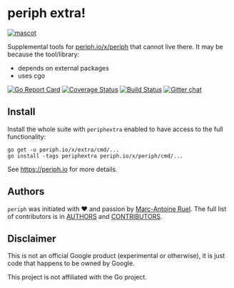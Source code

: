 # periph extra!

[![mascot](https://raw.githubusercontent.com/periph/website/master/site/static/img/periph-mascot-280.png)](https://periph.io/)

Supplemental tools for [periph.io/x/periph](https://periph.io/x/periph) that
cannot live there. It may be because the tool/library:

- depends on external packages
- uses cgo

[![Go Report Card](https://goreportcard.com/badge/periph.io/x/extra)](https://goreportcard.com/report/periph.io/x/extra)
[![Coverage Status](https://codecov.io/gh/periph/extra/graph/badge.svg)](https://codecov.io/gh/periph/extra)
[![Build Status](https://travis-ci.org/periph/extra.svg)](https://travis-ci.org/periph/extra)
[![Gitter chat](https://badges.gitter.im/google/periph.png)](https://gitter.im/periph-io/Lobby)


## Install

Install the whole suite with `periphextra` enabled to have access to the full
functionality:

```
go get -u periph.io/x/extra/cmd/...
go install -tags periphextra periph.io/x/periph/cmd/...
```

See https://periph.io for more details.


## Authors

`periph` was initiated with ❤️️ and passion by [Marc-Antoine
Ruel](https://github.com/maruel). The full list of contributors is in
[AUTHORS](https://github.com/google/periph/blob/master/AUTHORS) and
[CONTRIBUTORS](https://github.com/google/periph/blob/master/CONTRIBUTORS).


## Disclaimer

This is not an official Google product (experimental or otherwise), it
is just code that happens to be owned by Google.

This project is not affiliated with the Go project.
